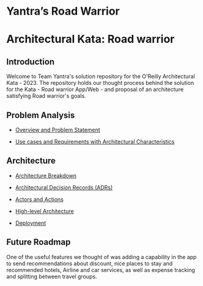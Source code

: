 # Yantra’s Road Warrior

# Architectural Kata: Road warrior 

## Introduction

Welcome to Team Yantra's solution repository for the O'Reilly Architectural Kata - 2023. The repository holds our thought process behind the solution for the Kata - Road warrior App/Web - and proposal of an architecture satisfying Road warrior's goals.	

## Problem Analysis

* [Overview and Problem Statement](./problem/problem-statement.md)

* [Use cases and Requirements with Architectural Characteristics](./problem/requirements.md)

 
## Architecture 

* [Architecture Breakdown](./solution/README.md)

* [Architectural Decision Records (ADRs)](./ADR/README.md)

* [Actors and Actions](./solution/actors.md)

* [High-level Architecture](./solution/technical-view-exploration.md)

* [Deployment](./solution/deployment.md)


## Future Roadmap

One of the useful features we thought of was adding a capability in the app to send recommendations about discount, nice places to stay and recommended hotels, Airline and car services, as well as expense tracking and splitting between travel groups.
 
